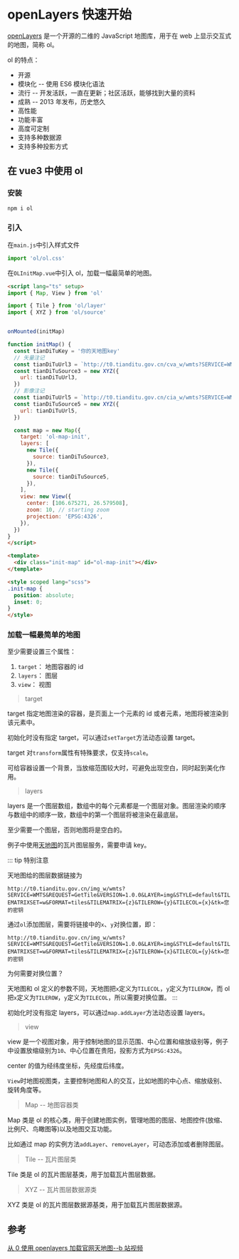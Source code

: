 # openLayers 快速开始

[openLayers](https://openlayers.org/) 是一个开源的二维的 JavaScript 地图库，用于在 web 上显示交互式的地图，简称 ol。

ol 的特点：

- 开源
- 模块化 -- 使用 ES6 模块化语法
- 流行 -- 开发活跃，一直在更新；社区活跃，能够找到大量的资料
- 成熟 -- 2013 年发布，历史悠久
- 高性能
- 功能丰富
- 高度可定制
- 支持多种数据源
- 支持多种投影方式

## 在 vue3 中使用 ol

### 安装

```bash
npm i ol
```

### 引入

在`main.js`中引入样式文件

```js
import 'ol/ol.css'
```

在`OLInitMap.vue`中引入 ol，加载一幅最简单的地图。

```html
<script lang="ts" setup>
import { Map, View } from 'ol'

import { Tile } from 'ol/layer'
import { XYZ } from 'ol/source'


onMounted(initMap)

function initMap() {
  const tianDiTuKey = '你的天地图key'
  // 矢量注记
  const tianDiTuUrl3 = `http://t0.tianditu.gov.cn/cva_w/wmts?SERVICE=WMTS&REQUEST=GetTile&VERSION=1.0.0&LAYER=cva&STYLE=default&TILEMATRIXSET=w&FORMAT=tiles&TILEMATRIX={z}&TILEROW={y}&TILECOL={x}&tk=${tianDiTuKey}`
  const tianDiTuSource3 = new XYZ({
    url: tianDiTuUrl3,
  })
  // 影像注记
  const tianDiTuUrl5 = `http://t0.tianditu.gov.cn/cia_w/wmts?SERVICE=WMTS&REQUEST=GetTile&VERSION=1.0.0&LAYER=cia&STYLE=default&TILEMATRIXSET=w&FORMAT=tiles&TILEMATRIX={z}&TILEROW={y}&TILECOL={x}&tk=${tianDiTuKey}`
  const tianDiTuSource5 = new XYZ({
    url: tianDiTuUrl5,
  })

  const map = new Map({
    target: 'ol-map-init',
    layers: [
      new Tile({
        source: tianDiTuSource3,
      }),
      new Tile({
        source: tianDiTuSource5,
      }),
    ],
    view: new View({
      center: [106.675271, 26.579508],
      zoom: 10, // starting zoom
      projection: 'EPSG:4326',
    }),
  })
}
</script>

<template>
  <div class="init-map" id="ol-map-init"></div>
</template>

<style scoped lang="scss">
.init-map {
  position: absolute;
  inset: 0;
}
</style>
```

### 加载一幅**最简单的**地图

至少需要设置三个属性：

1. `target`： 地图容器的 id
2. `layers`： 图层
3. `view`： 视图

> target

target 指定地图渲染的容器，是页面上一个元素的 id 或者元素，地图将被渲染到该元素中。

初始化时没有指定 target，可以通过`setTarget`方法动态设置 target。

target 对`transform`属性有特殊要求，仅支持`scale`。

可给容器设置一个背景，当放缩范围较大时，可避免出现空白，同时起到美化作用。

> layers

layers 是一个图层数组，数组中的每个元素都是一个图层对象。图层渲染的顺序与数组中的顺序一致，数组中的第一个图层将被渲染在最底层。

至少需要一个图层，否则地图将是空白的。

例子中使用[天地图](http://lbs.tianditu.gov.cn/server/MapService.html)的瓦片图层服务，需要申请 key。

::: tip 特别注意

天地图给的图层数据链接为

`http://t0.tianditu.gov.cn/img_w/wmts?SERVICE=WMTS&REQUEST=GetTile&VERSION=1.0.0&LAYER=img&STYLE=default&TILEMATRIXSET=w&FORMAT=tiles&TILEMATRIX={z}&TILEROW={y}&TILECOL={x}&tk=您的密钥`

通过`ol`添加图层，需要将链接中的`x`、`y`对换位置，即：

`http://t0.tianditu.gov.cn/img_w/wmts?SERVICE=WMTS&REQUEST=GetTile&VERSION=1.0.0&LAYER=img&STYLE=default&TILEMATRIXSET=w&FORMAT=tiles&TILEMATRIX={z}&TILEROW={x}&TILECOL={y}&tk=您的密钥`

为何需要对换位置？

天地图和 ol 定义的参数不同，天地图把`x`定义为`TILECOL`，`y`定义为`TILEROW`，而 ol 把`x`定义为`TILEROW`，`y`定义为`TILECOL`，所以需要对换位置。
:::

初始化时没有指定 layers，可以通过`map.addLayer`方法动态设置 layers。

> view

view 是一个视图对象，用于控制地图的显示范围、中心位置和缩放级别等，例子中设置放缩级别为`10`、中心位置在贵阳，投影方式为`EPSG:4326`。

center 的值为经纬度坐标，先经度后纬度。

`View`时地图视图类，主要控制地图和人的交互，比如地图的中心点、缩放级别、旋转角度等。

> Map -- 地图容器类

Map 类是 ol 的核心类，用于创建地图实例，管理地图的图层、地图控件(放缩、比例尺、鸟瞰图等)以及地图交互功能。

比如通过 map 的实例方法`addLayer`、`removeLayer`，可动态添加或者删除图层。

> Tile -- 瓦片图层类

Tile 类是 ol 的瓦片图层基类，用于加载瓦片图层数据。

> XYZ -- 瓦片图层数据源类

XYZ 类是 ol 的瓦片图层数据源基类，用于加载瓦片图层数据源。

## 参考

[从 0 使用 openlayers 加载官网天地图--b 站视频](https://www.bilibili.com/video/BV1Su411q7pz/?spm_id_from=333.999.0.0&vd_source=9bbf149e26315d2edf55b034712e09d6)
